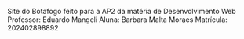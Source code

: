 Site do Botafogo feito para a AP2 da matéria de Desenvolvimento Web
Professor: Eduardo Mangeli
Aluna: Barbara Malta Moraes
Matrícula: 202402898892
